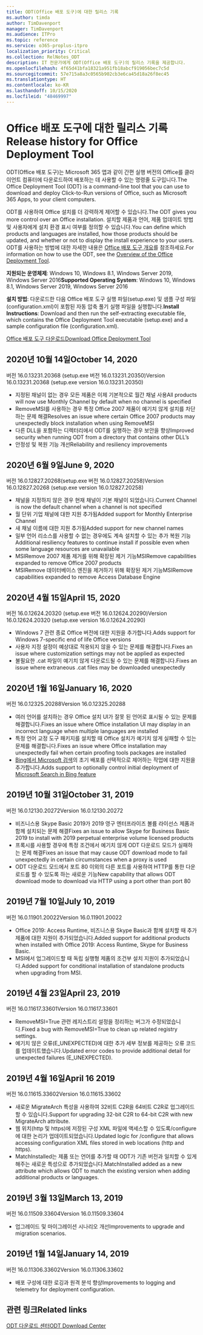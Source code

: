 ```yaml
---
title: ODT(Office 배포 도구)에 대한 릴리스 기록
ms.author: timda
author: TimDavenport
manager: TimDavenport
ms.audience: ITPro
ms.topic: reference
ms.service: o365-proplus-itpro
localization_priority: Critical
ms.collection: RelNotes_ODT
description: IT 전문가에게 ODT(Office 배포 도구)의 릴리스 기록을 제공합니다.
ms.openlocfilehash: 4f65d41bfa18321a951fb18abcf919056bec7c5d
ms.sourcegitcommit: 57e715a8a3c0565b902cb3e6ca45d18a26f8ec45
ms.translationtype: HT
ms.contentlocale: ko-KR
ms.lasthandoff: 10/15/2020
ms.locfileid: "48469997"
---
```

# <a name="release-history-for-office-deployment-tool"></a><span data-ttu-id="47171-103">Office 배포 도구에 대한 릴리스 기록</span><span class="sxs-lookup"><span data-stu-id="47171-103">Release history for Office Deployment Tool</span></span>

<span data-ttu-id="47171-104">ODT(Office 배포 도구)는 Microsoft 365 앱과 같이 간편 실행 버전의 Office를 클라이언트 컴퓨터에 다운로드하여 배포하는 데 사용할 수 있는 명령줄 도구입니다.</span><span class="sxs-lookup"><span data-stu-id="47171-104">The Office Deployment Tool (ODT) is a command-line tool that you can use to download and deploy Click-to-Run versions of Office, such as Microsoft 365 Apps, to your client computers.</span></span> 


<span data-ttu-id="47171-105">ODT를 사용하여 Office 설치를 더 강력하게 제어할 수 있습니다.</span><span class="sxs-lookup"><span data-stu-id="47171-105">The ODT gives you more control over an Office installation.</span></span> <span data-ttu-id="47171-106">설치할 제품과 언어, 제품 업데이트 방법 및 사용자에게 설치 환경 표시 여부를 정의할 수 있습니다.</span><span class="sxs-lookup"><span data-stu-id="47171-106">You can define which products and languages are installed, how those products should be updated, and whether or not to display the install experience to your users.</span></span> <span data-ttu-id="47171-107">ODT를 사용하는 방법에 대한 자세한 내용은 [Office 배포 도구 개요](https://docs.microsoft.com/deployoffice/overview-of-the-office-2016-deployment-tool)를 참조하세요.</span><span class="sxs-lookup"><span data-stu-id="47171-107">For information on how to use the ODT, see the [Overview of the Office Deployment Tool](https://docs.microsoft.com/deployoffice/overview-of-the-office-2016-deployment-tool).</span></span>

 <span data-ttu-id="47171-108">**지원되는 운영체제**: Windows 10, Windows 8.1, Windows Server 2019, Windows Server 2016</span><span class="sxs-lookup"><span data-stu-id="47171-108">**Supported Operating System**: Windows 10, Windows 8.1, Windows Server 2019, Windows Server 2016</span></span> 
 
 <span data-ttu-id="47171-109">**설치 방법**: 다운로드한 다음 Office 배포 도구 실행 파일(setup.exe) 및 샘플 구성 파일(configuration.xml)이 포함된 자동 압축 풀기 실행 파일을 실행합니다.</span><span class="sxs-lookup"><span data-stu-id="47171-109">**Install Instructions**: Download and then run the self-extracting executable file, which contains the Office Deployment Tool executable (setup.exe) and a sample configuration file (configuration.xml).</span></span> 

[<span data-ttu-id="47171-110">Office 배포 도구 다운로드</span><span class="sxs-lookup"><span data-stu-id="47171-110">Download Office Deployment Tool</span></span>](https://www.microsoft.com/en-us/download/confirmation.aspx?id=49117)

## <a name="october-14-2020"></a><span data-ttu-id="47171-111">2020년 10월 14일</span><span class="sxs-lookup"><span data-stu-id="47171-111">October 14, 2020</span></span>
<span data-ttu-id="47171-112">버전 16.0.13231.20368 (setup.exe 버전 16.0.13231.20350)</span><span class="sxs-lookup"><span data-stu-id="47171-112">Version 16.0.13231.20368 (setup.exe version 16.0.13231.20350)</span></span>
- <span data-ttu-id="47171-113">지정된 채널이 없는 경우 모든 제품은 이제 기본적으로 월간 채널 사용</span><span class="sxs-lookup"><span data-stu-id="47171-113">All products will now use Monthly Channel by default when no channel is specified</span></span>
- <span data-ttu-id="47171-114">RemoveMSI를 사용하는 경우 특정 Office 2007 제품이 예기치 않게 설치를 차단하는 문제 해결</span><span class="sxs-lookup"><span data-stu-id="47171-114">Resolves an issue where certain Office 2007 products may unexpectedly block installation when using RemoveMSI</span></span>
- <span data-ttu-id="47171-115">다른 DLL을 포함하는 디렉터리에서 ODT를 실행하는 경우 보안을 향상</span><span class="sxs-lookup"><span data-stu-id="47171-115">Improved security when running ODT from a directory that contains other DLL’s</span></span>
- <span data-ttu-id="47171-116">안정성 및 복원 기능 개선</span><span class="sxs-lookup"><span data-stu-id="47171-116">Reliability and resiliency improvements</span></span>

## <a name="june-9-2020"></a><span data-ttu-id="47171-117">2020년 6월 9일</span><span class="sxs-lookup"><span data-stu-id="47171-117">June 9, 2020</span></span>

<span data-ttu-id="47171-118">버전 16.0.12827.20268(setup.exe 버전 16.0.12827.20258)</span><span class="sxs-lookup"><span data-stu-id="47171-118">Version 16.0.12827.20268 (setup.exe version 16.0.12827.20258)</span></span>
- <span data-ttu-id="47171-119">채널을 지정하지 않은 경우 현재 채널이 기본 채널이 되었습니다.</span><span class="sxs-lookup"><span data-stu-id="47171-119">Current Channel is now the default channel when a channel is not specified</span></span>
- <span data-ttu-id="47171-120">월 단위 기업 채널에 대한 지원 추가됨</span><span class="sxs-lookup"><span data-stu-id="47171-120">Added support for Monthly Enterprise Channel</span></span>
- <span data-ttu-id="47171-121">새 채널 이름에 대한 지원 추가됨</span><span class="sxs-lookup"><span data-stu-id="47171-121">Added support for new channel names</span></span>
- <span data-ttu-id="47171-122">일부 언어 리소스를 사용할 수 없는 경우에도 계속 설치할 수 있는 추가 복원 기능</span><span class="sxs-lookup"><span data-stu-id="47171-122">Additional resiliency features to continue install if possible even when some language resources are unavailable</span></span>
- <span data-ttu-id="47171-123">MSIRemove 2007 제품 제거를 위해 확장된 제거 기능</span><span class="sxs-lookup"><span data-stu-id="47171-123">MSIRemove capabilities expanded to remove Office 2007 products</span></span>
- <span data-ttu-id="47171-124">MSIRemove 데이터베이스 엔진을 제거하기 위해 확장된 제거 기능</span><span class="sxs-lookup"><span data-stu-id="47171-124">MSIRemove capabilities expanded to remove Access Database Engine</span></span> 

## <a name="april-15-2020"></a><span data-ttu-id="47171-125">2020년 4월 15일</span><span class="sxs-lookup"><span data-stu-id="47171-125">April 15, 2020</span></span>

<span data-ttu-id="47171-126">버전 16.0.12624.20320 (setup.exe 버전 16.0.12624.20290)</span><span class="sxs-lookup"><span data-stu-id="47171-126">Version 16.0.12624.20320 (setup.exe version 16.0.12624.20290)</span></span>
- <span data-ttu-id="47171-127">Windows 7 관련 종료 Office 버전에 대한 지원을 추가합니다.</span><span class="sxs-lookup"><span data-stu-id="47171-127">Adds support for Windows 7-specific end of life Office versions</span></span>
- <span data-ttu-id="47171-128">사용자 지정 설정이 예상대로 적용되지 않을 수 있는 문제를 해결합니다.</span><span class="sxs-lookup"><span data-stu-id="47171-128">Fixes an issue where customization settings may not be applied as expected</span></span>
- <span data-ttu-id="47171-129">불필요한 .cat 파일이 예기치 않게 다운로드될 수 있는 문제를 해결합니다.</span><span class="sxs-lookup"><span data-stu-id="47171-129">Fixes an issue where extraneous .cat files may be downloaded unexpectedly</span></span>

## <a name="january-16-2020"></a><span data-ttu-id="47171-130">2020년 1월 16일</span><span class="sxs-lookup"><span data-stu-id="47171-130">January 16, 2020</span></span>

<span data-ttu-id="47171-131">버전 16.0.12325.20288</span><span class="sxs-lookup"><span data-stu-id="47171-131">Version 16.0.12325.20288</span></span>
- <span data-ttu-id="47171-132">여러 언어를 설치하는 경우 Office 설치 UI가 잘못 된 언어로 표시될 수 있는 문제를 해결합니다.</span><span class="sxs-lookup"><span data-stu-id="47171-132">Fixes an issue where Office installation UI may display in an incorrect language when multiple languages are installed</span></span>
- <span data-ttu-id="47171-133">특정 언어 교정 도구 패키지를 설치할 때 Office 설치가 예기치 않게 실패할 수 있는 문제를 해결합니다.</span><span class="sxs-lookup"><span data-stu-id="47171-133">Fixes an issue where Office installation may unexpectedly fail when certain proofing tools packages are installed</span></span>
- <span data-ttu-id="47171-134">[Bing에서 Microsoft 검색](https://go.microsoft.com/fwlink/p/?linkid=2109345)의 초기 배포를 선택적으로 제어하는 작업에 대한 지원을 추가합니다.</span><span class="sxs-lookup"><span data-stu-id="47171-134">Adds support to optionally control initial deployment of [Microsoft Search in Bing feature](https://go.microsoft.com/fwlink/p/?linkid=2109345)</span></span>


## <a name="october-31-2019"></a><span data-ttu-id="47171-135">2019년 10월 31일</span><span class="sxs-lookup"><span data-stu-id="47171-135">October 31, 2019</span></span>

<span data-ttu-id="47171-136">버전 16.0.12130.20272</span><span class="sxs-lookup"><span data-stu-id="47171-136">Version 16.0.12130.20272</span></span>
- <span data-ttu-id="47171-137">비즈니스용 Skype Basic 2019가 2019 영구 엔터프라이즈 볼륨 라이선스 제품과 함께 설치되는 문제 해결</span><span class="sxs-lookup"><span data-stu-id="47171-137">Fixes an issue to allow Skype for Business Basic 2019 to install with 2019 perpetual enterprise volume licensed products</span></span>
- <span data-ttu-id="47171-138">프록시를 사용할 경우에 특정 조건에서 예기치 않게 ODT 다운로드 모드가 실패하는 문제 해결</span><span class="sxs-lookup"><span data-stu-id="47171-138">Fixes an issue that may cause ODT download mode to fail unexpectedly in certain circumstances when a proxy is used</span></span>
- <span data-ttu-id="47171-139">ODT 다운로드 모드에서 포트 80 이외의 다른 포트를 사용하여 HTTP를 통한 다운로드를 할 수 있도록 하는 새로운 기능</span><span class="sxs-lookup"><span data-stu-id="47171-139">New capability that allows ODT download mode to download via HTTP using a port other than port 80</span></span>


## <a name="july-10-2019"></a><span data-ttu-id="47171-140">2019년 7월 10일</span><span class="sxs-lookup"><span data-stu-id="47171-140">July 10, 2019</span></span>

<span data-ttu-id="47171-141">버전 16.0.11901.20022</span><span class="sxs-lookup"><span data-stu-id="47171-141">Version 16.0.11901.20022</span></span>
- <span data-ttu-id="47171-142">Office 2019: Access Runtime, 비즈니스용 Skype Basic과 함께 설치할 때 추가 제품에 대한 지원이 추가되었습니다.</span><span class="sxs-lookup"><span data-stu-id="47171-142">Added support for additional products when installed with Office 2019: Access Runtime, Skype for Business Basic.</span></span>
- <span data-ttu-id="47171-143">MSI에서 업그레이드할 때 독립 실행형 제품의 조건부 설치 지원이 추가되었습니다.</span><span class="sxs-lookup"><span data-stu-id="47171-143">Added support for conditional installation of standalone products when upgrading from MSI.</span></span>

## <a name="april-23-2019"></a><span data-ttu-id="47171-144">2019년 4월 23일</span><span class="sxs-lookup"><span data-stu-id="47171-144">April 23, 2019</span></span>

<span data-ttu-id="47171-145">버전 16.0.11617.33601</span><span class="sxs-lookup"><span data-stu-id="47171-145">Version 16.0.11617.33601</span></span>
- <span data-ttu-id="47171-146">RemoveMSI=True 관련 레지스트리 설정을 정리하는 버그가 수정되었습니다.</span><span class="sxs-lookup"><span data-stu-id="47171-146">Fixed a bug with RemoveMSI=True to clean up related registry settings.</span></span>
- <span data-ttu-id="47171-147">예기치 않은 오류(E_UNEXPECTED)에 대한 추가 세부 정보를 제공하는 오류 코드를 업데이트했습니다.</span><span class="sxs-lookup"><span data-stu-id="47171-147">Updated error codes to provide additional detail for unexpected failures (E_UNEXPECTED).</span></span>

## <a name="april-16-2019"></a><span data-ttu-id="47171-148">2019년 4월 16일</span><span class="sxs-lookup"><span data-stu-id="47171-148">April 16 2019</span></span>

<span data-ttu-id="47171-149">버전 16.0.11615.33602</span><span class="sxs-lookup"><span data-stu-id="47171-149">Version 16.0.11615.33602</span></span>
- <span data-ttu-id="47171-150">새로운 MigrateArch 특성을 사용하여 32비트 C2R을 64비트 C2R로 업그레이드할 수 있습니다.</span><span class="sxs-lookup"><span data-stu-id="47171-150">Support for upgrading 32-bit C2R to 64-bit C2R with new MigrateArch attribute.</span></span>
- <span data-ttu-id="47171-151">웹 위치(http 및 https)에 저장된 구성 XML 파일에 액세스할 수 있도록/configure에 대한 논리가 업데이트되었습니다.</span><span class="sxs-lookup"><span data-stu-id="47171-151">Updated logic for /configure that allows accessing configuration XML files stored in web locations (http and https).</span></span>
- <span data-ttu-id="47171-152">MatchInstalled는 제품 또는 언어를 추가할 때 ODT가 기존 버전과 일치할 수 있게 해주는 새로운 특성으로 추가되었습니다.</span><span class="sxs-lookup"><span data-stu-id="47171-152">MatchInstalled added as a new attribute which allows ODT to match the existing version when adding additional products or languages.</span></span>

## <a name="march-13-2019"></a><span data-ttu-id="47171-153">2019년 3월 13일</span><span class="sxs-lookup"><span data-stu-id="47171-153">March 13, 2019</span></span>

<span data-ttu-id="47171-154">버전 16.0.11509.33604</span><span class="sxs-lookup"><span data-stu-id="47171-154">Version 16.0.11509.33604</span></span>
- <span data-ttu-id="47171-155">업그레이드 및 마이그레이션 시나리오 개선</span><span class="sxs-lookup"><span data-stu-id="47171-155">Improvements to upgrade and migration scenarios.</span></span>

## <a name="january-14-2019"></a><span data-ttu-id="47171-156">2019년 1월 14일</span><span class="sxs-lookup"><span data-stu-id="47171-156">January 14, 2019</span></span>

<span data-ttu-id="47171-157">버전 16.0.11306.33602</span><span class="sxs-lookup"><span data-stu-id="47171-157">Version 16.0.11306.33602</span></span>
- <span data-ttu-id="47171-158">배포 구성에 대한 로깅과 원격 분석 향상</span><span class="sxs-lookup"><span data-stu-id="47171-158">Improvements to logging and telemetry for deployment configuration.</span></span>


## <a name="related-links"></a><span data-ttu-id="47171-159">관련 링크</span><span class="sxs-lookup"><span data-stu-id="47171-159">Related links</span></span>

[<span data-ttu-id="47171-160">ODT 다운로드 센터</span><span class="sxs-lookup"><span data-stu-id="47171-160">ODT Download Center</span></span>](https://www.microsoft.com/en-us/download/details.aspx?id=49117)